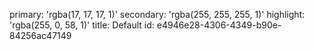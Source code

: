 primary: 'rgba(17, 17, 17, 1)'
secondary: 'rgba(255, 255, 255, 1)'
highlight: 'rgba(255, 0, 58, 1)'
title: Default
id: e4946e28-4306-4349-b90e-84256ac47149
